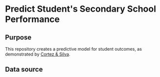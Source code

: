 # Predict Student's Secondary School Performance

## Purpose

This repository creates a predictive model for student outcomes, as demonstrated by [Cortez & Silva]().


## Data source
